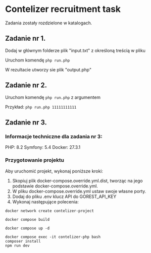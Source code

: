 # Contelizer recruitment task
Zadania zostały rozdzielone w katalogach.

## Zadanie nr 1.
Dodaj w głównym folderze plik "input.txt" z określoną treścią w pliku

Uruchom komendę ``` php run.php ```

W rezultacie utworzy sie plik "output.php"

## Zadanie nr 2.
Uruchom komendę ``` php run.php ``` z argumentem

Przykład:
``` php run.php 11111111111 ```

## Zadanie nr 3.
### Informacje techniczne dla zadania nr 3:
PHP: 8.2
Symfony: 5.4
Docker: 27.3.1

### Przygotowanie projektu
Aby uruchomić projekt, wykonaj poniższe kroki:
1. Skopiuj plik docker-compose.override.yml.dist, tworząc na jego podstawie docker-compose.override.yml.
2. W pliku docker-compose.override.yml ustaw swoje własne porty.
3. Dodaj do pliku .env klucz API do GOREST_API_KEY
4. Wykonaj następujące polecenia:
```
docker network create contelizer-project
```

```
docker compose build
```

```
docker compose up -d
```
```
docker compose exec -it contelizer-php bash
composer install
npm run dev
```
